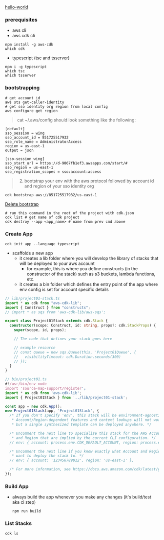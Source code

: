 [hello-world](https://docs.aws.amazon.com/cdk/v2/guide/hello_world.html)

### prerequisites

- aws cli
- aws cdk cli

```shell
npm install -g aws-cdk
which cdk
```

- typescript (tsc and tsserver)

```shell
npm i -g typescript
which tsc
which tsserver
```

### bootstrapping

```shell
# get account id
aws sts get-caller-identity
# get sso identity org region from local config
aws configure get region
```

> cat ~/.aws/config should look something like the following:

```shell
[default]
sso_session = wing
sso_account_id = 851725517932
sso_role_name = AdministratorAccess
region = us-east-1
output = json

[sso-session wing]
sso_start_url = https://d-9067fb1ef3.awsapps.com/start/#
sso_region = us-east-1
sso_registration_scopes = sso:account:access
```

> 2. bootstrap your env with the aws protocol followed by account id and region of your sso identity org

```shell
cdk bootstrap aws://851725517932/us-east-1
```

[ Delete bootstrap](https://chat.openai.com/c/38e3c864-248a-445a-867a-5c9497ebd54b)

```shell
# run this command in the root of the project with cdk.json
cdk list # get name of cdk project
cdk destroy --app <app_name> # name from prev cmd above
```

### Create App

```shell
cdk init app --language typescript
```

- scaffolds a new app
  - it creates a lib folder where you will develop the library of stacks that will be deployed to your aws account
    - for example, this is where you define constructs (in the constructor of the stack) such as s3 buckets, lambda functions, etc.
  - it creates a bin folder which defines the entry point of the app where env config is set for account specific details

```typescript
// lib/project01-stack.ts
import * as cdk from "aws-cdk-lib";
import { Construct } from "constructs";
// import * as sqs from 'aws-cdk-lib/aws-sqs';

export class Project01Stack extends cdk.Stack {
  constructor(scope: Construct, id: string, props?: cdk.StackProps) {
    super(scope, id, props);

    // The code that defines your stack goes here

    // example resource
    // const queue = new sqs.Queue(this, 'Project01Queue', {
    //   visibilityTimeout: cdk.Duration.seconds(300)
    // });
  }
}
```

```typescript
// bin/project01.ts
#!/usr/bin/env node
import 'source-map-support/register';
import * as cdk from 'aws-cdk-lib';
import { Project01Stack } from '../lib/project01-stack';

const app = new cdk.App();
new Project01Stack(app, 'Project01Stack', {
  /* If you don't specify 'env', this stack will be environment-agnostic.
   * Account/Region-dependent features and context lookups will not work,
   * but a single synthesized template can be deployed anywhere. */

  /* Uncomment the next line to specialize this stack for the AWS Account
   * and Region that are implied by the current CLI configuration. */
  // env: { account: process.env.CDK_DEFAULT_ACCOUNT, region: process.env.CDK_DEFAULT_REGION },

  /* Uncomment the next line if you know exactly what Account and Region you
   * want to deploy the stack to. */
  // env: { account: '123456789012', region: 'us-east-1' },

  /* For more information, see https://docs.aws.amazon.com/cdk/latest/guide/environments.html */
});
```

### Build App

- always build the app whenever you make any changes (it's build/test aka ci step)

  ```shell
  npm run build
  ```

### List Stacks

```shell
cdk ls
```
